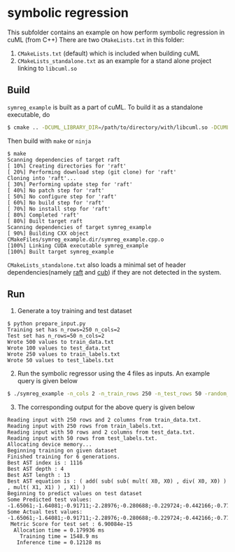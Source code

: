 # symbolic regression
This subfolder contains an example on how perform symbolic regression in cuML (from C++) 
There are two `CMakeLists.txt` in this folder:
1. `CMakeLists.txt` (default) which is included when building cuML
2. `CMakeLists_standalone.txt` as an example for a stand alone project linking to `libcuml.so`

## Build
`symreg_example` is built as a part of cuML. To build it as a standalone executable, do
```bash
$ cmake .. -DCUML_LIBRARY_DIR=/path/to/directory/with/libcuml.so -DCUML_INCLUDE_DIR=/path/to/cuml/headers
```
Then build with `make` or `ninja`
```
$ make  
Scanning dependencies of target raft
[ 10%] Creating directories for 'raft'
[ 20%] Performing download step (git clone) for 'raft'
Cloning into 'raft'...
[ 30%] Performing update step for 'raft'
[ 40%] No patch step for 'raft'
[ 50%] No configure step for 'raft'
[ 60%] No build step for 'raft'
[ 70%] No install step for 'raft'
[ 80%] Completed 'raft'
[ 80%] Built target raft
Scanning dependencies of target symreg_example
[ 90%] Building CXX object CMakeFiles/symreg_example.dir/symreg_example.cpp.o
[100%] Linking CUDA executable symreg_example
[100%] Built target symreg_example
```
`CMakeLists_standalone.txt` also loads a minimal set of header dependencies(namely [raft](https://github.com/rapidsai/raft) and [cub](https://github.com/NVIDIA/cub)) if they are not detected in the system. 
## Run

1. Generate a toy training and test dataset
```
$ python prepare_input.py
Training set has n_rows=250 n_cols=2
Test set has n_rows=50 n_cols=2
Wrote 500 values to train_data.txt
Wrote 100 values to test_data.txt
Wrote 250 values to train_labels.txt
Wrote 50 values to test_labels.txt
```

2. Run the symbolic regressor using the 4 files as inputs. An example query is given below
```bash
$ ./symreg_example -n_cols 2 -n_train_rows 250 -n_test_rows 50 -random_state 21 -population_size 5000 -generations 20 -stopping_criteria 0.01 -p_crossover 0.8 -p_subtree 0.05 -p_hoist 0.05 -p_point 0.05 -parsimony_coefficient 0.1 -metric mse
```
3. The corresponding output for the above query is given below
```
Reading input with 250 rows and 2 columns from train_data.txt.
Reading input with 250 rows from train_labels.txt.
Reading input with 50 rows and 2 columns from test_data.txt.
Reading input with 50 rows from test_labels.txt.
Allocating device memory...
Beginning training on given dataset
Finished training for 6 generations.
Best AST index is : 1116
Best AST depth : 4
Best AST length : 13
Best AST equation is : ( add( sub( sub( mult( X0, X0) , div( X0, X0) ) , mult( X1, X1) ) , X1) )
Beginning to predict values on test dataset 
Some Predicted test values:
-1.65061;-1.64081;-0.91711;-2.28976;-0.280688;-0.229724;-0.442166;-0.771308;-1.68128;-0.664857;
Some Actual test values:
-1.65061;-1.64081;-0.91711;-2.28976;-0.280688;-0.229724;-0.442166;-0.771308;-1.68128;-0.664857;
 Metric Score for test set : 6.90084e-15
  Allocation time = 0.179936 ms
    Training time = 1548.9 ms
   Inference time = 0.12128 ms
```